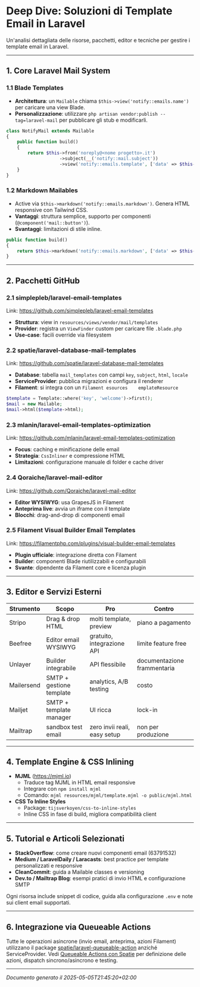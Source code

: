 # Deep Dive: Soluzioni di Template Email in Laravel

Un'analisi dettagliata delle risorse, pacchetti, editor e tecniche per gestire i template email in Laravel.

---
## 1. Core Laravel Mail System

### 1.1 Blade Templates
- **Architettura**: un `Mailable` chiama `$this->view('notify::emails.name')` per caricare una view Blade.
- **Personalizzazione**: utilizzare `php artisan vendor:publish --tag=laravel-mail` per pubblicare gli stub e modificarli.

```php
class NotifyMail extends Mailable
{
    public function build()
    {
        return $this->from('noreply@<nome progetto>.it')
                    ->subject(__('notify::mail.subject'))
                    ->view('notify::emails.template', ['data' => $this->data]);
    }
}
```

### 1.2 Markdown Mailables
- Active via `$this->markdown('notify::emails.markdown')`. Genera HTML responsive con Tailwind CSS.
- **Vantaggi**: struttura semplice, supporto per componenti (`@component('mail::button')`).
- **Svantaggi**: limitazioni di stile inline.

```php
public function build()
{
    return $this->markdown('notify::emails.markdown', ['data' => $this->data]);
}
```

---
## 2. Pacchetti GitHub

### 2.1 simplepleb/laravel-email-templates
Link: https://github.com/simplepleb/laravel-email-templates
- **Struttura**: view in `resources/views/vendor/mail/templates`
- **Provider**: registra un `ViewFinder` custom per caricare file `.blade.php`
- **Use-case**: facili override via filesystem

### 2.2 spatie/laravel-database-mail-templates
Link: https://github.com/spatie/laravel-database-mail-templates
- **Database**: tabella `mail_templates` con campi `key`, `subject`, `html`, `locale`
- **ServiceProvider**: pubblica migrazioni e configura il renderer
- **Filament**: si integra con un `Filamentesources	emplateResource`

```php
$template = Template::where('key', 'welcome')->first();
$mail = new Mailable;
$mail->html($template->html);
```

### 2.3 mlanin/laravel-email-templates-optimization
Link: https://github.com/mlanin/laravel-email-templates-optimization
- **Focus**: caching e minificazione delle email
- **Strategia**: `CssInliner` e compressione HTML
- **Limitazioni**: configurazione manuale di folder e cache driver

### 2.4 Qoraiche/laravel-mail-editor
Link: https://github.com/Qoraiche/laravel-mail-editor
- **Editor WYSIWYG**: usa GrapesJS in Filament
- **Anteprima live**: avvia un iframe con il template
- **Blocchi**: drag-and-drop di componenti email

### 2.5 Filament Visual Builder Email Templates
Link: https://filamentphp.com/plugins/visual-builder-email-templates
- **Plugin ufficiale**: integrazione diretta con Filament
- **Builder**: componenti Blade riutilizzabili e configurabili
- **Svante**: dipendente da Filament core e licenza plugin

---
## 3. Editor e Servizi Esterni

| Strumento  | Scopo                                   | Pro                              | Contro                       |
| ---------- | --------------------------------------- | -------------------------------- | ---------------------------- |
| Stripo     | Drag & drop HTML                        | molti template, preview          | piano a pagamento            |
| Beefree    | Editor email WYSIWYG                    | gratuito, integrazione API       | limite feature free          |
| Unlayer    | Builder integrabile                     | API flessibile                   | documentazione frammentaria  |
| Mailersend | SMTP + gestione template               | analytics, A/B testing           | costo                        |
| Mailjet    | SMTP + template manager                | UI ricca                         | lock-in 
| Mailtrap   | sandbox test email                     | zero invii reali, easy setup     | non per produzione          |

---
## 4. Template Engine & CSS Inlining

- **MJML** (https://mjml.io)
  - Traduce tag MJML in HTML email responsive
  - Integrare con `npm install mjml`
  - Comando: `mjml resources/mjml/template.mjml -o public/mjml.html`
- **CSS To Inline Styles**
  - Package: `tijsverkoyen/css-to-inline-styles`
  - Inline CSS in fase di build, migliora compatibilità client

---
## 5. Tutorial e Articoli Selezionati

- **StackOverflow**: come creare nuovi componenti email (63791532)
- **Medium / LaravelDaily / Laracasts**: best practice per template personalizzati e responsive
- **CleanCommit**: guida a Mailable classes e versioning
- **Dev.to / Mailtrap Blog**: esempi pratici di invio HTML e configurazione SMTP

Ogni risorsa include snippet di codice, guida alla configurazione `.env` e note sui client email supportati.

---
## 6. Integrazione via Queueable Actions
Tutte le operazioni asincrone (invio email, anteprima, azioni Filament) utilizzano il package [spatie/laravel-queueable-action](https://github.com/spatie/laravel-queueable-action) anziché ServiceProvider.
Vedi [Queueable Actions con Spatie](queueable-actions.md) per definizione delle azioni, dispatch sincrono/asincrono e testing.

---
*Documento generato il 2025-05-05T21:45:20+02:00*
